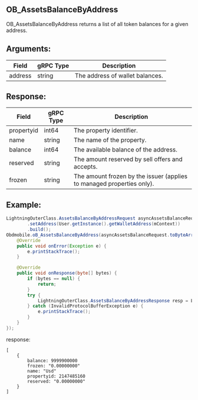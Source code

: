 ## OB_AssetsBalanceByAddress

OB_AssetsBalanceByAddress returns a list of all token balances for a given address.

## Arguments:
| Field		   |	gRPC Type		|	 Description  |
| -------- 	   |	---------       |    ---------    |  
| address	   |	string		    |	 The address of wallet balances.|

## Response:
| Field		         |	gRPC Type		|	   Description    |
| -------- 	         |	---------       |      ---------      |  
| propertyid            |	int64	        |The property identifier.|
| name            |	string	        |The name of the property.|
| balance            |	int64	        |The available balance of the address.|
| reserved            |	string	        |The amount reserved by sell offers and accepts.|
| frozen            |	string	        |The amount frozen by the issuer (applies to managed properties only).|

## Example:

<!--
java code example
-->

```java
LightningOuterClass.AssetsBalanceByAddressRequest asyncAssetsBalanceRequest = LightningOuterClass.AssetsBalanceByAddressRequest.newBuilder()
        .setAddress(User.getInstance().getWalletAddress(mContext))
        .build();
Obdmobile.oB_AssetsBalanceByAddress(asyncAssetsBalanceRequest.toByteArray(), new Callback() {
    @Override
    public void onError(Exception e) {
        e.printStackTrace();
    }

    @Override
    public void onResponse(byte[] bytes) {
        if (bytes == null) {
            return;
        }
        try {
            LightningOuterClass.AssetsBalanceByAddressResponse resp = LightningOuterClass.AssetsBalanceByAddressResponse.parseFrom(bytes);
        } catch (InvalidProtocolBufferException e) {
            e.printStackTrace();
        }
    }
});
```

<!--
The response for the example
-->
response:
```
[ 
    {
        balance: 9999900000
        frozen: "0.00000000"
        name: "Usd"
        propertyid: 2147485160
        reserved: "0.00000000"
    }   
]
```
